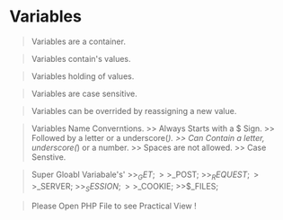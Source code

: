 # Variables

> Variables are a container.

> Variables contain's values.

> Variables holding of values.

> Variables are case sensitive.

> Variables can be overrided by reassigning a new value.

> Variables Name Converntions.
    >> Always Starts with a $ Sign.
    >> Followed by a letter or a underscore(_).
    >> Can Contain a letter, underscore(_) or a number.
    >> Spaces are not allowed.
    >> Case Senstive.


> Super Gloabl Variabale's'
    >>$_GET;
    >>$_POST;
    >>$_REQUEST;
    >>$_SERVER;
    >>$_SESSION;
    >>$_COOKIE;
    >>$_FILES;
   
> Please Open PHP File to see Practical View !
   